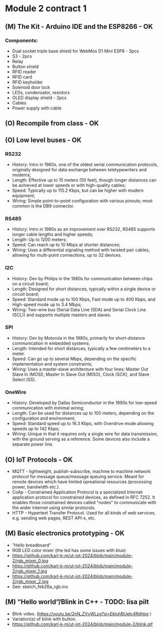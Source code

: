 # Module 2 contract 1

## (M) The Kit - Arduino IDE and the ESP8266 - OK
### Components:
- Dual socket triple base shield for WebMos D1 Mini ESP8 - 3pcs
- S3 - 2pcs
- Relay
- Button shield
- RFID reader
- RFID card
- RFID keyholder
- Solenoid door lock
- LEDs, condensator, resistors
- OLED display shield - 2pcs
- Cables
- Power supply with cable

## (O) Recompile from class - OK

## (O) Low level buses - OK
### RS232
- History: Intro in 1960s, one of the oldest serial communication protocols, originally designed for data exchange between teletypewriters and modems;
- Length: Effective up to 15 meters (50 feet), though longer distances can be achieved at lower speeds or with high-quality cables;
- Speed: Typically up to 115.2 Kbps, but can be higher with modern equipment;
- Wiring: Simple point-to-point configuration with various pinouts; most common is the DB9 connector.

### RS485
- History: Intro in 1980s as an improvement over RS232, RS485 supports longer cable lengths and higher speeds;
- Length: Up to 1200 meters;
- Speed: Can reach up to 10 Mbps at shorter distances;
- Wiring: Uses a differential signaling method with twisted pair cables, allowing for multi-point connections, up to 32 devices.

### I2C
- History: Dev by Philips in the 1980s for communication between chips on a circuit board;
- Length: Designed for short distances, typically within a single device or circuit board;
- Speed: Standard mode up to 100 Kbps, Fast mode up to 400 Kbps, and High-speed mode up to 3.4 Mbps;
- Wiring: Two-wire bus (Serial Data Line (SDA) and Serial Clock Line (SCL)) and supports multiple masters and slaves.

### SPI
- History: Dev by Motorola in the 1980s, primarily for short-distance communication in embedded systems;
- Length: Intended for short distances, typically a few centimeters to a meter.
- Speed: Can go up to several Mbps, depending on the specific implementation and system constraints;
- Wiring: Uses a master-slave architecture with four lines: Master Out Slave In (MOSI), Master In Slave Out (MISO), Clock (SCK), and Slave Select (SS).

### OneWire
- History: Developed by Dallas Semiconductor in the 1990s for low-speed communication with minimal wiring;
- Length: Can be used for distances up to 100 meters, depending on the configuration and environment;
- Speed: Standard speed up to 16.3 Kbps, with Overdrive mode allowing speeds up to 142 Kbps;
- Wiring: Unique in that it requires only a single wire for data transmission, with the ground serving as a reference. Some devices also include a separate power line.

## (O) IoT Protocols - OK
- MQTT - lightweight, publish-subscribe, machine to machine network protocol for message queue/message queuing service. Meant for remote devices which have limited opreational resources (processing power, bandwidth etc.).
- CoAp - Constrained Application Protocol is a specialized Internet application protocol for constrained devices, as defined in RFC 7252. It enables those constrained devices called "nodes" to communicate with the wider Internet using similar protocols.
- HTTP - Hypertext Transfer Protocol. Used for all kinds of web services, e.g. sending web pages, REST API-s, etc.


## (M) Basic electronics prototyping - OK
- ”Hello breadboard”
- RGB LED color mixer (the led has some issues with blue)
- https://github.com/karl-k-m/ut-iot-2024/blob/main/module-2/rgb_mixer_0.jpg
- https://github.com/karl-k-m/ut-iot-2024/blob/main/module-2/rgb_mixer_1.jpg
- https://github.com/karl-k-m/ut-iot-2024/blob/main/module-2/rgb_mixer_2.jpg
- See: sketch_feb26a_rgb.ino

## (M) “Hello world”/Blink in C++ - TODO: lisa pilt
- Blink video. (https://youtu.be/2nN_ZVyWLzg?si=EkluhBUelc4Rdhbg )
- Variation(s) of blink with button.
- https://github.com/karl-k-m/ut-iot-2024/blob/main/module-2/blink.gif



